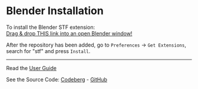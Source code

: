 # Blender Installation

To install the Blender STF extension:<br>
<a class="drag-button" href="https://github.com/emperorofmars/stf_blender/releases/download/v0.0.11/stf_blender-0.0.11.zip?repository=https://blender.stfform.at&blender_version_min=4.4.0"><span>Drag & drop THIS link into an open Blender window!</span><a>

After the repository has been added, go to `Preferences` → `Get Extensions`, search for "stf" and press `Install`. 

---

Read the [User Guide](../guides/blender)

See the Source Code: [Codeberg](https://codeberg.org/emperorofmars/stf_blender) - [GitHub](https://github.com/emperorofmars/stf_blender)
